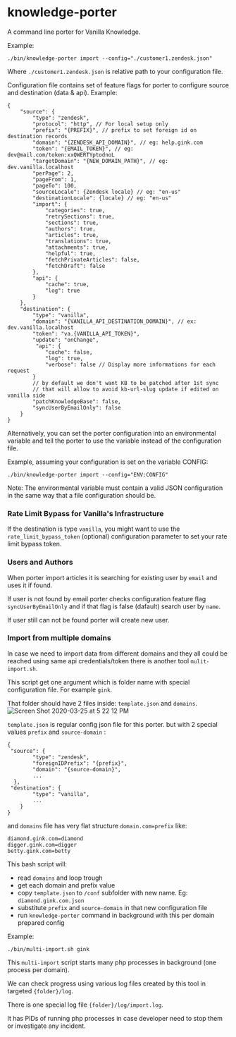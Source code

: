 # knowledge-porter
A command line porter for Vanilla Knowledge.

Example:
```
./bin/knowledge-porter import --config="./customer1.zendesk.json"
```
Where `./customer1.zendesk.json` is relative path to your configuration file.

Configuration file contains set of feature flags for porter to configure source and destination (data & api).
Example:
```
{
    "source": {
        "type": "zendesk",
        "protocol": "http", // For local setup only
        "prefix": "{PREFIX}", // prefix to set foreign id on destination records
        "domain": "{ZENDESK_API_DOMAIN}", // eg: help.gink.com
        "token": "{EMAIL_TOKEN}", // eg: dev@mail.com/token:xxQWERTYptodnoL
        "targetDomain": "{NEW_DOMAIN_PATH}", // eg: dev.vanilla.localhost
        "perPage": 2,
        "pageFrom": 1,
        "pageTo": 100,
        "sourceLocale": {Zendesk locale} // eg: "en-us"
        "destinationLocale": {locale} // eg: "en-us"
        "import": {
            "categories": true,
            "retrySections": true,
            "sections": true,
            "authors": true,
            "articles": true,
            "translations": true,
            "attachments": true,
            "helpful": true,
            "fetchPrivateArticles": false,
            "fetchDraft": false
        },
        "api": {
            "cache": true,
            "log": true
        }
    },
    "destination": {
        "type": "vanilla",
        "domain": "{VANILLA_API_DESTINATION_DOMAIN}", // ex: dev.vanilla.localhost
        "token": "va.{VANILLA_API_TOKEN}",
        "update": "onChange",
         "api": {
            "cache": false,
            "log": true,
            "verbose": false // Display more informations for each request
        }
        // by default we don't want KB to be patched after 1st sync 
        // that will allow to avoid kb-url-slug update if edited on vanilla side
        "patchKnowledgeBase": false, 
        "syncUserByEmailOnly": false
    }
}
```

Alternatively, you can set the porter configuration into an environmental variable and tell the porter to use the variable instead of the configuration file.

Example, assuming your configuration is set on the variable CONFIG:
```
./bin/knowledge-porter import --config="ENV:CONFIG"
```
Note: The environmental variable must contain a valid JSON configuration in the same way that a file configuration should be.

### Rate Limit Bypass for Vanilla's Infrastructure

If the destination is type `vanilla`, you might want to use the `rate_limit_bypass_token` (optional) configuration parameter to set your rate limit bypass token.

### Users and Authors

When porter import articles it is searching for existing user by `email` and uses it if found.

If user is not found by email porter checks configuration feature flag `syncUserByEmailOnly` and if that flag is false (dafault) search user by `name`.

If user still can not be found porter will create new user.

### Import from multiple domains

In case we need to import data from different domains and they all could be reached using same api credentials/token
there is another tool `mulit-import.sh`.

This script  get one argument which is folder name with special configuration file.
For example `gink`.

That folder should have 2 files inside: `template.json` and `domains`.
![Screen Shot 2020-03-25 at 5 22 12 PM](https://user-images.githubusercontent.com/15682507/77586847-3842d600-6ebd-11ea-8d18-0c27dbb8bfef.png)

`template.json` is regular config json file for this porter. but with 2 special values `prefix` and `source-domain` :
```
{
 "source": {
        "type": "zendesk",
        "foreignIDPrefix": "{prefix}",
        "domain": "{source-domain}",
        ...
  },
 "destination": {
        "type": "vanilla",
        ...
    }
}
```
and `domains` file has very flat structure `domain.com=prefix` like:
```
diamond.gink.com=diamond
digger.gink.com=digger
betty.gink.com=betty
```
This bash script will:
- read `domains` and loop trough
- get each domain and prefix value
- copy `template.json` to `/conf` subfolder with new name. Eg: `diamond.gink.com.json`
- substitute `prefix` and `source-domain` in that new configuration file
- run `knowledge-porter` command in background with this per domain prepared config

Example:
```
./bin/multi-import.sh gink
```

This `multi-import` script starts many php processes in background (one process per domain). 

We can check progress using various log files created by this tool in targeted `{folder}/log`.

There is one special log file `{folder}/log/import.log`.

It has PIDs of running php processes in case developer need to stop them or investigate any incident.
